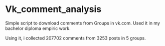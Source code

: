 # Vk_comment_analysis


Simple script to download comments from Groups in vk.com.
Used it in my bachelor diploma empiric work.

Using it, i collected 207702 comments from 3253 posts in 5 groups. 
